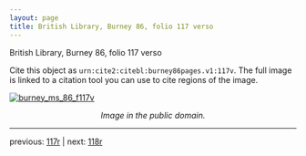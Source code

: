 ```yaml
---
layout: page
title: British Library, Burney 86, folio 117 verso
---
```


British Library, Burney 86, folio 117 verso

Cite this object as `urn:cite2:citebl:burney86pages.v1:117v`.  The full image is linked to a citation tool you can use to cite regions of the image.

[![burney_ms_86_f117v](http://www.homermultitext.org/iipsrv?IIIF=/project/homer/pyramidal/deepzoom/citebl/burney86imgs/v1/burney_ms_86_f117v.tif/full/800,/0/default.jpg)](http://www.homermultitext.org/ict2/?urn=urn:cite2:citebl:burney86imgs.v1:burney_ms_86_f117v) 

<p style="text-align: center; font-style: italic;">Image in the public domain.</p>

---

previous: [117r](../117r/) | next: [118r](../118r/)